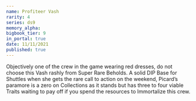 ```yaml
---
name: Profiteer Vash
rarity: 4
series: ds9
memory_alpha:
bigbook_tier: 9
in_portal: true
date: 11/11/2021
published: true
---
```


Objectively one of the crew in the game wearing red dresses, do not choose this Vash rashly from Super Rare Beholds. A solid DIP Base for Shuttles when she gets the rare call to action on the weekend, Picard’s paramore is a zero on Collections as it stands but has three to four viable Traits waiting to pay off if you spend the resources to Immortalize this crew.
